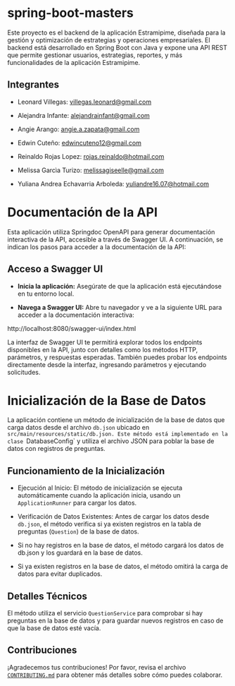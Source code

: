 # spring-boot-masters
Este proyecto es el backend de la aplicación Estramipime, diseñada para la gestión y optimización de estrategias y operaciones empresariales. El backend está desarrollado en Spring Boot con Java y expone una API REST que permite gestionar usuarios, estrategias, reportes, y más funcionalidades de la aplicación Estramipime.

## Integrantes
* Leonard Villegas: villegas.leonard@gmail.com

* Alejandra Infante: alejandrainfant@gmail.com

* Angie Arango: angie.a.zapata@gmail.com

* Edwin Cuteño: edwincuteno12@gmail.com

* Reinaldo Rojas Lopez: rojas.reinaldo@hotmail.com

* Melissa Garcìa Turizo: melissagiseelle@gmail.com

* Yuliana Andrea Echavarria Arboleda: yuliandre16.07@hotmail.com


# Documentación de la API
Esta aplicación utiliza Springdoc OpenAPI para generar documentación interactiva de la API, accesible a través de Swagger UI. A continuación, se indican los pasos para acceder a la documentación de la API:

## Acceso a Swagger UI
* **Inicia la aplicación:** Asegúrate de que la aplicación está ejecutándose en tu entorno local.

* **Navega a Swagger UI:** Abre tu navegador y ve a la siguiente URL para acceder a la documentación interactiva:

http://localhost:8080/swagger-ui/index.html

La interfaz de Swagger UI te permitirá explorar todos los endpoints disponibles en la API, junto con detalles como los métodos HTTP, parámetros, y respuestas esperadas.
También puedes probar los endpoints directamente desde la interfaz, ingresando parámetros y ejecutando solicitudes.

# Inicialización de la Base de Datos
La aplicación contiene un método de inicialización de la base de datos que carga datos desde el archivo `db.json` ubicado en `src/main/resources/static/db.json. Este método está implementado en la clase `DatabaseConfig` y utiliza el archivo JSON para poblar la base de datos con registros de preguntas.

## Funcionamiento de la Inicialización
* Ejecución al Inicio: El método de inicialización se ejecuta automáticamente cuando la aplicación inicia, usando un `ApplicationRunner` para cargar los datos.

* Verificación de Datos Existentes: Antes de cargar los datos desde `db.json`, el método verifica si ya existen registros en la tabla de preguntas (`Question`) de la base de datos.

* Si no hay registros en la base de datos, el método cargará los datos de db.json y los guardará en la base de datos.
* Si ya existen registros en la base de datos, el método omitirá la carga de datos para evitar duplicados.
## Detalles Técnicos
El método utiliza el servicio `QuestionService` para comprobar si hay preguntas en la base de datos y para guardar nuevos registros en caso de que la base de datos esté vacía.

## Contribuciones

¡Agradecemos tus contribuciones! Por favor, revisa el archivo [`CONTRIBUTING.md`](./CONTRIBUTING.md) para obtener más detalles sobre cómo puedes colaborar.
